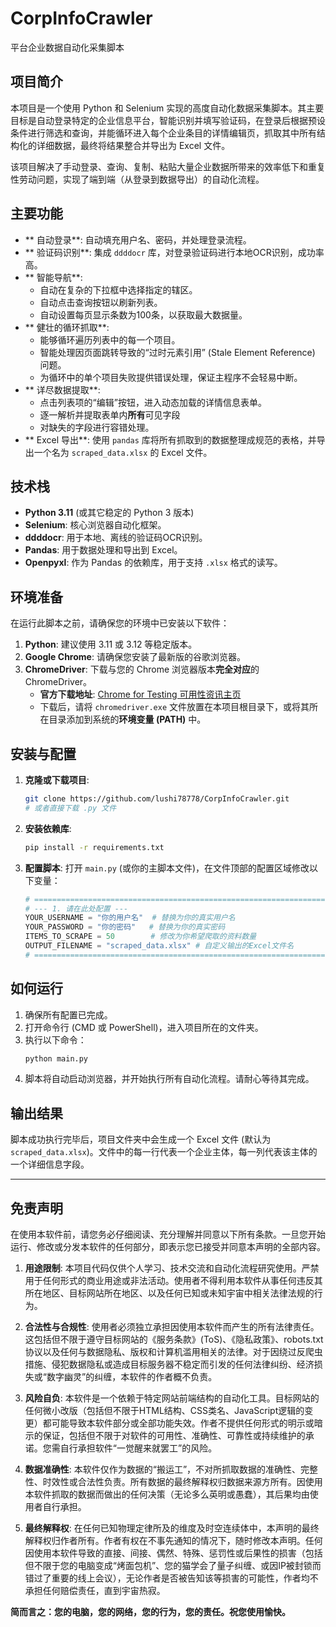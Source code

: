 # CorpInfoCrawler 

平台企业数据自动化采集脚本

##  项目简介

本项目是一个使用 Python 和 Selenium 实现的高度自动化数据采集脚本。其主要目标是自动登录特定的企业信息平台，智能识别并填写验证码，在登录后根据预设条件进行筛选和查询，并能循环进入每个企业条目的详情编辑页，抓取其中所有结构化的详细数据，最终将结果整合并导出为 Excel 文件。

该项目解决了手动登录、查询、复制、粘贴大量企业数据所带来的效率低下和重复性劳动问题，实现了端到端（从登录到数据导出）的自动化流程。

##  主要功能

- ** 自动登录**: 自动填充用户名、密码，并处理登录流程。
- ** 验证码识别**: 集成 `ddddocr` 库，对登录验证码进行本地OCR识别，成功率高。
- ** 智能导航**:
    - 自动在复杂的下拉框中选择指定的辖区。
    - 自动点击查询按钮以刷新列表。
    - 自动设置每页显示条数为100条，以获取最大数据量。
- ** 健壮的循环抓取**:
    - 能够循环遍历列表中的每一个项目。
    - 智能处理因页面跳转导致的“过时元素引用” (Stale Element Reference) 问题。
    - 为循环中的单个项目失败提供错误处理，保证主程序不会轻易中断。
- ** 详尽数据提取**:
    - 点击列表项的“编辑”按钮，进入动态加载的详情信息表单。
    - 逐一解析并提取表单内**所有**可见字段
    - 对缺失的字段进行容错处理。
- ** Excel 导出**: 使用 `pandas` 库将所有抓取到的数据整理成规范的表格，并导出一个名为 `scraped_data.xlsx` 的 Excel 文件。

##  技术栈

- **Python 3.11** (或其它稳定的 Python 3 版本)
- **Selenium**: 核心浏览器自动化框架。
- **ddddocr**: 用于本地、离线的验证码OCR识别。
- **Pandas**: 用于数据处理和导出到 Excel。
- **Openpyxl**: 作为 Pandas 的依赖库，用于支持 `.xlsx` 格式的读写。

##  环境准备

在运行此脚本之前，请确保您的环境中已安装以下软件：

1.  **Python**: 建议使用 3.11 或 3.12 等稳定版本。
2.  **Google Chrome**: 请确保您安装了最新版的谷歌浏览器。
3.  **ChromeDriver**: 下载与您的 Chrome 浏览器版本**完全对应**的 ChromeDriver。
    - **官方下载地址**: [Chrome for Testing 可用性资讯主页](https://googlechromelabs.github.io/chrome-for-testing/)
    - 下载后，请将 `chromedriver.exe` 文件放置在本项目根目录下，或将其所在目录添加到系统的**环境变量 (PATH)** 中。

##  安装与配置

1.  **克隆或下载项目**:
    ```bash
    git clone https://github.com/lushi78778/CorpInfoCrawler.git
    # 或者直接下载 .py 文件
    ```

2.  **安装依赖库**:
    ```bash
    pip install -r requirements.txt
    ```

3.  **配置脚本**:
    打开 `main.py` (或你的主脚本文件)，在文件顶部的配置区域修改以下变量：
    ```python
    # ==============================================================================
    # --- 1. 请在此处配置 ---
    YOUR_USERNAME = "你的用户名"  # 替换为你的真实用户名
    YOUR_PASSWORD = "你的密码"   # 替换为你的真实密码
    ITEMS_TO_SCRAPE = 50        # 修改为你希望爬取的资料数量
    OUTPUT_FILENAME = "scraped_data.xlsx" # 自定义输出的Excel文件名
    # ==============================================================================
    ```

##  如何运行

1.  确保所有配置已完成。
2.  打开命令行 (CMD 或 PowerShell)，进入项目所在的文件夹。
3.  执行以下命令：
    ```bash
    python main.py
    ```
4.  脚本将自动启动浏览器，并开始执行所有自动化流程。请耐心等待其完成。

##  输出结果

脚本成功执行完毕后，项目文件夹中会生成一个 Excel 文件 (默认为 `scraped_data.xlsx`)。文件中的每一行代表一个企业主体，每一列代表该主体的一个详细信息字段。

---

##  **免责声明** 

在使用本软件前，请您务必仔细阅读、充分理解并同意以下所有条款。一旦您开始运行、修改或分发本软件的任何部分，即表示您已接受并同意本声明的全部内容。

1.  **用途限制**: 本项目代码仅供个人学习、技术交流和自动化流程研究使用。严禁用于任何形式的商业用途或非法活动。使用者不得利用本软件从事任何违反其所在地区、目标网站所在地区、以及任何已知或未知宇宙中相关法律法规的行为。

2.  **合法性与合规性**: 使用者必须独立承担因使用本软件而产生的所有法律责任。这包括但不限于遵守目标网站的《服务条款》(ToS)、《隐私政策》、robots.txt 协议以及任何与数据隐私、版权和计算机滥用相关的法律。对于因绕过反爬虫措施、侵犯数据隐私或造成目标服务器不稳定而引发的任何法律纠纷、经济损失或“数字幽灵”的纠缠，本软件的作者概不负责。

3.  **风险自负**: 本软件是一个依赖于特定网站前端结构的自动化工具。目标网站的任何微小改版（包括但不限于HTML结构、CSS类名、JavaScript逻辑的变更）都可能导致本软件部分或全部功能失效。作者不提供任何形式的明示或暗示的保证，包括但不限于对软件的可用性、准确性、可靠性或持续维护的承诺。您需自行承担软件“一觉醒来就罢工”的风险。

4.  **数据准确性**: 本软件仅作为数据的“搬运工”，不对所抓取数据的准确性、完整性、时效性或合法性负责。所有数据的最终解释权归数据来源方所有。因使用本软件抓取的数据而做出的任何决策（无论多么英明或愚蠢），其后果均由使用者自行承担。

5.  **最终解释权**: 在任何已知物理定律所及的维度及时空连续体中，本声明的最终解释权归作者所有。作者有权在不事先通知的情况下，随时修改本声明。任何因使用本软件导致的直接、间接、偶然、特殊、惩罚性或后果性的损害（包括但不限于您的电脑变成“烤面包机”、您的猫学会了量子纠缠、或因IP被封锁而错过了重要的线上会议），无论作者是否被告知该等损害的可能性，作者均不承担任何赔偿责任，直到宇宙热寂。

**简而言之：您的电脑，您的网络，您的行为，您的责任。祝您使用愉快。**